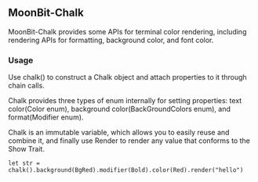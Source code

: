 ## MoonBit-Chalk

MoonBit-Chalk provides some APIs for terminal color rendering, including rendering APIs for formatting, background color, and font color.

### Usage

Use chalk() to construct a Chalk object and attach properties to it through chain calls.

Chalk provides three types of enum internally for setting properties: text color(Color enum), background color(BackGroundColors enum), and format(Modifier enum).

Chalk is an immutable variable, which allows you to easily reuse and combine it, and finally use Render to render any value that conforms to the Show Trait.

```moonbit
let str = chalk().background(BgRed).modifier(Bold).color(Red).render("hello")
```